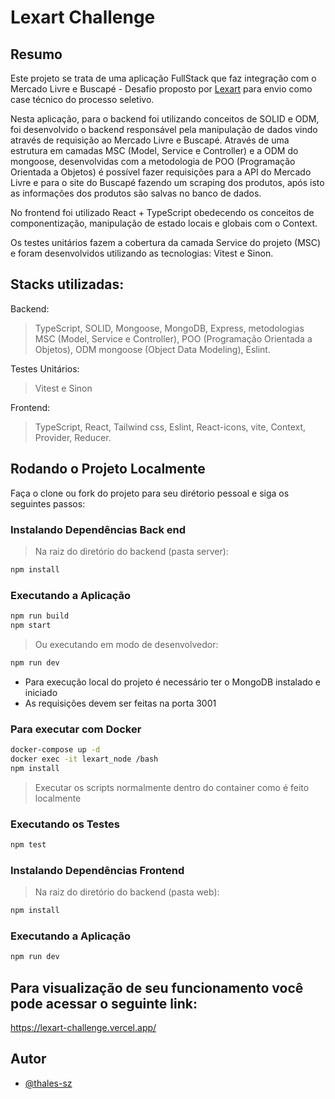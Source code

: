 # Lexart Challenge

## Resumo

Este projeto se trata de uma aplicação FullStack que faz integração com o Mercado Livre e Buscapé - Desafio proposto por [Lexart](https://lexartlabs.com/) para envio como case técnico do processo seletivo.

Nesta aplicação, para o backend foi utilizando conceitos de SOLID e ODM, foi desenvolvido o backend responsável pela manipulação de dados vindo através de requisição ao Mercado Livre e Buscapé. Através de uma estrutura em camadas MSC (Model, Service e Controller) e a ODM do mongoose, desenvolvidas com a metodologia de POO (Programação Orientada a Objetos) é possível fazer requisições para a API do Mercado Livre e para o site do Buscapé fazendo um scraping dos produtos, após isto as informações dos produtos são salvas no banco de dados.

No frontend foi utilizado React + TypeScript obedecendo os conceitos de componentização, manipulação de estado locais e globais com o Context.

Os testes unitários fazem a cobertura da camada Service do projeto (MSC) e foram desenvolvidos utilizando as tecnologias: Vitest e Sinon.

## Stacks utilizadas:
Backend:
> TypeScript, SOLID, Mongoose, MongoDB, Express, metodologias MSC (Model, Service e Controller), POO (Programação Orientada a Objetos), ODM mongoose (Object Data Modeling), Eslint.

Testes Unitários:
> Vitest e Sinon

Frontend:
> TypeScript, React, Tailwind css, Eslint, React-icons, vite, Context, Provider, Reducer.

## Rodando o Projeto Localmente

Faça o clone ou fork do projeto para seu dirétorio pessoal e siga os seguintes passos:

### Instalando Dependências Back end

> Na raiz do diretório do backend (pasta server):

```bash
npm install
```

### Executando a Aplicação

```bash
npm run build
npm start
```

> Ou executando em modo de desenvolvedor:

```bash
npm run dev
```

* Para execução local do projeto é necessário ter o MongoDB instalado e iniciado
* As requisições devem ser feitas na porta 3001

### Para executar com Docker

```bash
docker-compose up -d
docker exec -it lexart_node /bash
npm install
```

> Executar os scripts normalmente dentro do container como é feito localmente

### Executando os Testes

```bash
npm test
```

### Instalando Dependências Frontend

> Na raiz do diretório do backend (pasta web):

```bash
npm install
```

### Executando a Aplicação

```bash
npm run dev
```

## Para visualização de seu funcionamento você pode acessar o seguinte link:

https://lexart-challenge.vercel.app/


## Autor

- [@thales-sz](https://www.github.com/thales-sz)
